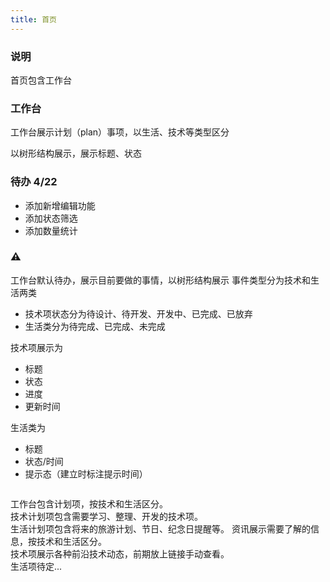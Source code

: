 ```yaml
---
title: 首页
---
```


### 说明
  首页包含工作台

### 工作台
工作台展示计划（plan）事项，以生活、技术等类型区分

以树形结构展示，展示标题、状态

### 待办 4/22
- 添加新增编辑功能
- 添加状态筛选
- 添加数量统计



### ⚠️
工作台默认待办，展示目前要做的事情，以树形结构展示
事件类型分为技术和生活两类
- 技术项状态分为待设计、待开发、开发中、已完成、已放弃
- 生活类分为待完成、已完成、未完成

技术项展示为
- 标题
- 状态
- 进度
- 更新时间

生活类为
- 标题
- 状态/时间
- 提示态（建立时标注提示时间）
```

```
工作台包含计划项，按技术和生活区分。<br/>
技术计划项包含需要学习、整理、开发的技术项。<br/>
生活计划项包含将来的旅游计划、节日、纪念日提醒等。
资讯展示需要了解的信息，按技术和生活区分。<br/>
技术项展示各种前沿技术动态，前期放上链接手动查看。<br/>
生活项待定...